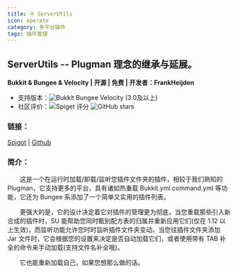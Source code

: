 ```yaml
---
title: ④ ServerUtils
icon: operate
category: 多平台插件
tags: 插件管理
---
```


## ServerUtils -- Plugman 理念的继承与延展。

**Bukkit & Bungee & Velocity | 开源 | 免费 | 开发者：FrankHeijden**

* 支持版本：![Bukkit](https://img.shields.io/spiget/tested-versions/79599?label=Bukkit) Bungee  Velocity (3.0及以上)
* 社区评价：![Spiget 评分](https://img.shields.io/spiget/rating/79599?label=Spigot%20%E8%AF%84%E5%88%86&style=flat-square) ![GitHub stars](https://img.shields.io/github/stars/FrankHeijden/ServerUtils?label=GitHub%20stars&style=flat-square)


### 链接：

[Spigot](https://www.spigotmc.org/resources/79599/) | [Github](https://github.com/FrankHeijden/ServerUtils)

### 简介：

&emsp;&emsp;这是一个在运行时加载/卸载/监听您插件文件夹的插件，相较于我们熟知的 Plugman，它支持更多的平台，具有诸如热重载 Bukkit.yml command.yml 等功能，它还为 Bungee 系添加了一个简单又实用的插件列表。

&emsp;&emsp;更强大的是，它的设计决定着它对插件的管理更为彻底，当您重载那些引入新合成的插件时，SU 能帮助您同时甄别配方表的归属并重新应用它们(仅在 1.12 以上生效)，而监听功能允许您时时监听插件文件夹变动，当您往插件文件夹添加 Jar 文件时，它会根据您的设置来决定是否自动加载它们，或者使用带有 TAB 补全的命令来手动加载(支持文件名补全哦)。

&emsp;&emsp;它也能重新加载自己，如果您想那么做的话。